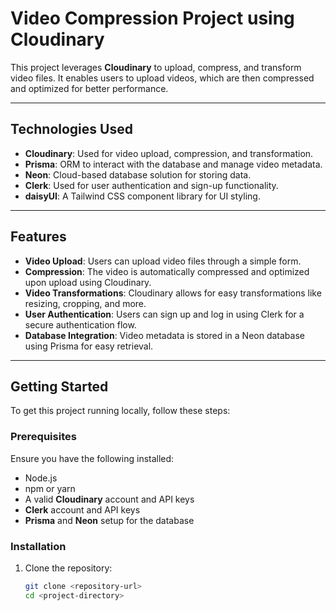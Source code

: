 # Video Compression Project using Cloudinary

This project leverages **Cloudinary** to upload, compress, and transform video files. It enables users to upload videos, which are then compressed and optimized for better performance.

---

## **Technologies Used**

- **Cloudinary**: Used for video upload, compression, and transformation.
- **Prisma**: ORM to interact with the database and manage video metadata.
- **Neon**: Cloud-based database solution for storing data.
- **Clerk**: Used for user authentication and sign-up functionality.
- **daisyUI**: A Tailwind CSS component library for UI styling.

---

## **Features**

- **Video Upload**: Users can upload video files through a simple form.
- **Compression**: The video is automatically compressed and optimized upon upload using Cloudinary.
- **Video Transformations**: Cloudinary allows for easy transformations like resizing, cropping, and more.
- **User Authentication**: Users can sign up and log in using Clerk for a secure authentication flow.
- **Database Integration**: Video metadata is stored in a Neon database using Prisma for easy retrieval.

---

## **Getting Started**

To get this project running locally, follow these steps:

### **Prerequisites**

Ensure you have the following installed:

- Node.js
- npm or yarn
- A valid **Cloudinary** account and API keys
- **Clerk** account and API keys
- **Prisma** and **Neon** setup for the database

### **Installation**

1. Clone the repository:
   ```bash
   git clone <repository-url>
   cd <project-directory>
